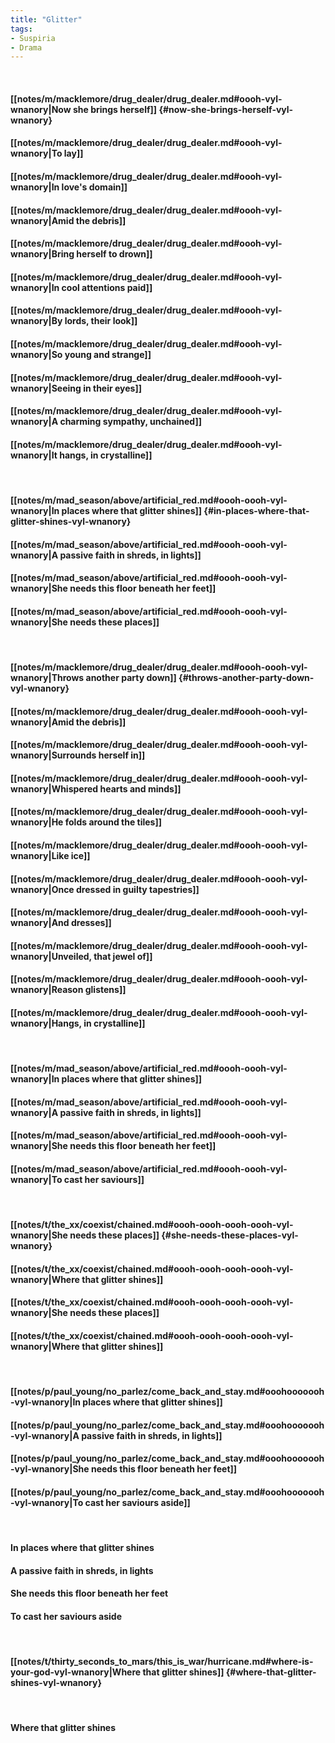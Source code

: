 ```yaml
---
title: "Glitter"
tags:
- Suspiria
- Drama
---
```

&nbsp;
#### [[notes/m/macklemore/drug_dealer/drug_dealer.md#oooh-vyl-wnanory|Now she brings herself]] {#now-she-brings-herself-vyl-wnanory}
#### [[notes/m/macklemore/drug_dealer/drug_dealer.md#oooh-vyl-wnanory|To lay]]
#### [[notes/m/macklemore/drug_dealer/drug_dealer.md#oooh-vyl-wnanory|In love's domain]]
#### [[notes/m/macklemore/drug_dealer/drug_dealer.md#oooh-vyl-wnanory|Amid the debris]]
#### [[notes/m/macklemore/drug_dealer/drug_dealer.md#oooh-vyl-wnanory|Bring herself to drown]]
#### [[notes/m/macklemore/drug_dealer/drug_dealer.md#oooh-vyl-wnanory|In cool attentions paid]]
#### [[notes/m/macklemore/drug_dealer/drug_dealer.md#oooh-vyl-wnanory|By lords, their look]]
#### [[notes/m/macklemore/drug_dealer/drug_dealer.md#oooh-vyl-wnanory|So young and strange]]
#### [[notes/m/macklemore/drug_dealer/drug_dealer.md#oooh-vyl-wnanory|Seeing in their eyes]]
#### [[notes/m/macklemore/drug_dealer/drug_dealer.md#oooh-vyl-wnanory|A charming sympathy, unchained]]
#### [[notes/m/macklemore/drug_dealer/drug_dealer.md#oooh-vyl-wnanory|It hangs, in crystalline]]
&nbsp;
#### [[notes/m/mad_season/above/artificial_red.md#oooh-oooh-vyl-wnanory|In places where that glitter shines]] {#in-places-where-that-glitter-shines-vyl-wnanory}
#### [[notes/m/mad_season/above/artificial_red.md#oooh-oooh-vyl-wnanory|A passive faith in shreds, in lights]]
#### [[notes/m/mad_season/above/artificial_red.md#oooh-oooh-vyl-wnanory|She needs this floor beneath her feet]]
#### [[notes/m/mad_season/above/artificial_red.md#oooh-oooh-vyl-wnanory|She needs these places]]
&nbsp;
#### [[notes/m/macklemore/drug_dealer/drug_dealer.md#oooh-oooh-vyl-wnanory|Throws another party down]] {#throws-another-party-down-vyl-wnanory}
#### [[notes/m/macklemore/drug_dealer/drug_dealer.md#oooh-oooh-vyl-wnanory|Amid the debris]]
#### [[notes/m/macklemore/drug_dealer/drug_dealer.md#oooh-oooh-vyl-wnanory|Surrounds herself in]]
#### [[notes/m/macklemore/drug_dealer/drug_dealer.md#oooh-oooh-vyl-wnanory|Whispered hearts and minds]]
#### [[notes/m/macklemore/drug_dealer/drug_dealer.md#oooh-oooh-vyl-wnanory|He folds around the tiles]]
#### [[notes/m/macklemore/drug_dealer/drug_dealer.md#oooh-oooh-vyl-wnanory|Like ice]]
#### [[notes/m/macklemore/drug_dealer/drug_dealer.md#oooh-oooh-vyl-wnanory|Once dressed in guilty tapestries]]
#### [[notes/m/macklemore/drug_dealer/drug_dealer.md#oooh-oooh-vyl-wnanory|And dresses]]
#### [[notes/m/macklemore/drug_dealer/drug_dealer.md#oooh-oooh-vyl-wnanory|Unveiled, that jewel of]]
#### [[notes/m/macklemore/drug_dealer/drug_dealer.md#oooh-oooh-vyl-wnanory|Reason glistens]]
#### [[notes/m/macklemore/drug_dealer/drug_dealer.md#oooh-oooh-vyl-wnanory|Hangs, in crystalline]]
&nbsp;
#### [[notes/m/mad_season/above/artificial_red.md#oooh-oooh-vyl-wnanory|In places where that glitter shines]]
#### [[notes/m/mad_season/above/artificial_red.md#oooh-oooh-vyl-wnanory|A passive faith in shreds, in lights]]
#### [[notes/m/mad_season/above/artificial_red.md#oooh-oooh-vyl-wnanory|She needs this floor beneath her feet]]
#### [[notes/m/mad_season/above/artificial_red.md#oooh-oooh-vyl-wnanory|To cast her saviours]]
&nbsp;
#### [[notes/t/the_xx/coexist/chained.md#oooh-oooh-oooh-oooh-vyl-wnanory|She needs these places]] {#she-needs-these-places-vyl-wnanory}
#### [[notes/t/the_xx/coexist/chained.md#oooh-oooh-oooh-oooh-vyl-wnanory|Where that glitter shines]]
#### [[notes/t/the_xx/coexist/chained.md#oooh-oooh-oooh-oooh-vyl-wnanory|She needs these places]]
#### [[notes/t/the_xx/coexist/chained.md#oooh-oooh-oooh-oooh-vyl-wnanory|Where that glitter shines]]
&nbsp;
#### [[notes/p/paul_young/no_parlez/come_back_and_stay.md#ooohooooooh-vyl-wnanory|In places where that glitter shines]]
#### [[notes/p/paul_young/no_parlez/come_back_and_stay.md#ooohooooooh-vyl-wnanory|A passive faith in shreds, in lights]]
#### [[notes/p/paul_young/no_parlez/come_back_and_stay.md#ooohooooooh-vyl-wnanory|She needs this floor beneath her feet]]
#### [[notes/p/paul_young/no_parlez/come_back_and_stay.md#ooohooooooh-vyl-wnanory|To cast her saviours aside]]
&nbsp;
#### In places where that glitter shines
#### A passive faith in shreds, in lights
#### She needs this floor beneath her feet
#### To cast her saviours aside
&nbsp;
#### [[notes/t/thirty_seconds_to_mars/this_is_war/hurricane.md#where-is-your-god-vyl-wnanory|Where that glitter shines]] {#where-that-glitter-shines-vyl-wnanory}
&nbsp;
#### Where that glitter shines
